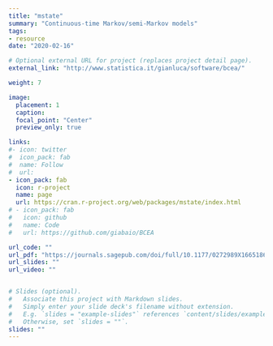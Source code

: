 ```yaml
---
title: "mstate"
summary: "Continuous-time Markov/semi-Markov models"
tags:
- resource
date: "2020-02-16"

# Optional external URL for project (replaces project detail page).
external_link: "http://www.statistica.it/gianluca/software/bcea/"

weight: 7

image: 
  placement: 1
  caption: 
  focal_point: "Center"
  preview_only: true

links:
#- icon: twitter
#  icon_pack: fab
#  name: Follow
#  url: 
- icon_pack: fab
  icon: r-project
  name: page
  url: https://cran.r-project.org/web/packages/mstate/index.html
# - icon_pack: fab
#   icon: github
#   name: Code
#   url: https://github.com/giabaio/BCEA

url_code: ""
url_pdf: "https://journals.sagepub.com/doi/full/10.1177/0272989X16651869"
url_slides: ""
url_video: ""


# Slides (optional).
#   Associate this project with Markdown slides.
#   Simply enter your slide deck's filename without extension.
#   E.g. `slides = "example-slides"` references `content/slides/example-slides.md`.
#   Otherwise, set `slides = ""`.
slides: ""
---
```

